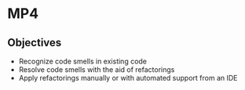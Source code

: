# MP4
## Objectives
* Recognize code smells in existing code
* Resolve code smells with the aid of refactorings
* Apply refactorings manually or with automated support from an IDE
